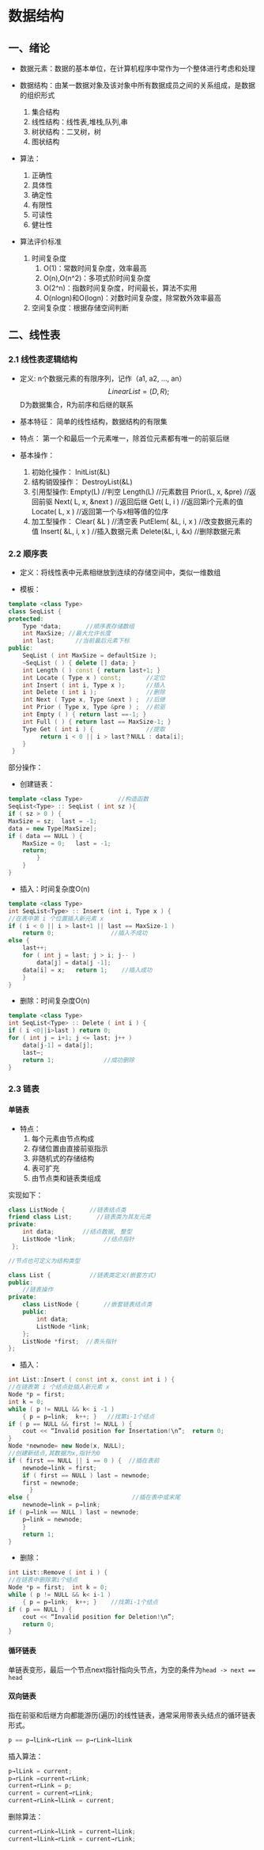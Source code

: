 # 数据结构

## 一、绪论

* 数据元素：数据的基本单位，在计算机程序中常作为一个整体进行考虑和处理
* 数据结构：由某一数据对象及该对象中所有数据成员之间的关系组成，是数据的组织形式
    1. 集合结构
    2. 线性结构：线性表,堆栈,队列,串
    3. 树状结构：二叉树，树
    4. 图状结构

* 算法：

    1. 正确性
    2. 具体性
    3. 确定性
    4. 有限性
    5. 可读性
    6. 健壮性

* 算法评价标准

    1. 时间复杂度
        1. O(1)：常数时间复杂度，效率最高
        2. O(n),O(n^2)：多项式阶时间复杂度
        3. O(2^n)：指数时间复杂度，时间最长，算法不实用
        4. O(nlogn)和O(logn)：对数时间复杂度，除常数外效率最高
    2. 空间复杂度：根据存储空间判断

## 二、线性表

### 2.1 线性表逻辑结构

* 定义:
    n个数据元素的有限序列，记作（a1, a2, …, an）
    $$LinearList=(D, R);$$
    D为数据集合，R为前序和后继的联系
* 基本特征：
    简单的线性结构，数据结构的有限集
* 特点：
    第一个和最后一个元素唯一，除首位元素都有唯一的前驱后继  
* 基本操作：

    1. 初始化操作：
        InitList(&L)
    2. 结构销毁操作：
        DestroyList(&L)
    3. 引用型操作:
        Empty(L)    //判空
        Length(L)   //元素数目
        Prior(L, x, &pre)   //返回前驱
        Next( L, x, &next ) //返回后继
        Get( L, i ) //返回第i个元素的值
        Locate( L, x ) //返回第一个与x相等值的位序
    4. 加工型操作：
        Clear( &L ) //清空表
        PutElem( &L, i, x ) //改变数据元素的值
        Insert( &L, i, x )  //插入数据元素
        Delete(&L, i, &x)  //删除数据元素

### 2.2 顺序表

* 定义：将线性表中元素相继放到连续的存储空间中，类似一维数组

* 模板：

```cpp
template <class Type>
class SeqList {
protected:
    Type *data;       //顺序表存储数组
    int MaxSize; //最大允许长度
    int last;      //当前最后元素下标
public:
    SeqList ( int MaxSize = defaultSize );
    ~SeqList ( ) { delete [] data; }
    int Length ( ) const { return last+1; }
    int Locate ( Type x ) const;       //定位
    int Insert ( int i, Type x );      //插入
    int Delete ( int i );              //删除
    int Next ( Type x, Type &next ) ;  //后继
    int Prior ( Type x, Type &pre ) ;  //前驱
    int Empty ( ) { return last ==-1; }
    int Full ( ) { return last == MaxSize-1; }
    Type Get ( int i ) {               //提取
         return i < 0 || i > last？NULL : data[i];
    }
 }
```

部分操作：

* 创建链表：

```cpp
template <class Type>          //构造函数
SeqList<Type> :: SeqList ( int sz ){
if ( sz > 0 ) {
MaxSize = sz;  last = -1;
data = new Type[MaxSize];
if ( data == NULL ) {
    MaxSize = 0;   last = -1;
    return;
        }
    }
}

```

* 插入：时间复杂度O(n)

```cpp
template <class Type>
int SeqList<Type> :: Insert (int i, Type x ) {
//在表中第 i 个位置插入新元素 x
if ( i < 0 || i > last+1 || last == MaxSize-1 )
    return 0;                //插入不成功
else {
    last++;
    for ( int j = last; j > i; j-- )
        data[j] = data[j -1];
    data[i] = x;   return 1;    //插入成功
    }
}
```

* 删除：时间复杂度O(n)

```cpp
template <class Type>
int SeqList<Type> :: Delete ( int i ) {
if ( i <0||i>last ) return 0;
for ( int j = i+1; j <= last; j++ )
    data[j-1] = data[j];
    last—;
    return 1;              //成功删除
}
```

### 2.3 链表

#### 单链表

* 特点：
    1. 每个元素由节点构成  
    2. 存储位置由直接前驱指示
    3. 非随机式的存储结构
    4. 表可扩充
    5. 由节点类和链表类组成

实现如下：

```cpp
class ListNode {       //链表结点类
friend class List;       //链表类为其友元类
private:
    int data;        //结点数据, 整型
    ListNode *link;        //结点指针
 };

//节点也可定义为结构类型

class List {           //链表类定义(嵌套方式)
public:
    //链表操作
private:
    class ListNode {       //嵌套链表结点类
    public:
        int data;
        ListNode *link;
    };
    ListNode *first;  //表头指针
};

```

* 插入：

```cpp
int List::Insert ( const int x, const int i ) {
//在链表第 i 个结点处插入新元素 x
Node *p = first;
int k = 0;
while ( p != NULL && k< i -1 )
    { p = p→link;  k++; }   //找第i-1个结点
if ( p == NULL && first != NULL ) {
    cout << “Invalid position for Insertation!\n”;  return 0;
}
Node *newnode= new Node(x, NULL);
//创建新结点,其数据为x,指针为0
if ( first == NULL || i == 0 ) {  //插在表前
    newnode→link = first;
    if ( first == NULL ) last = newnode;
    first = newnode;
      }
else {                             //插在表中或末尾
    newnode→link = p→link;
if ( p→link == NULL ) last = newnode;
    p→link = newnode;
    }
    return 1;
}
```

* 删除：

```cpp
int List::Remove ( int i ) {
//在链表中删除第i个结点
Node *p = first;  int k = 0;
while ( p != NULL && k< i-1 )
    { p = p→link;  k++; }    //找第i-1个结点
if ( p == NULL ) {
    cout << “Invalid position for Deletion!\n”;
    return 0;
}
```

#### 循环链表

单链表变形，最后一个节点next指针指向头节点，为空的条件为`head -> next == head`

#### 双向链表

指在前驱和后继方向都能游历(遍历)的线性链表，通常采用带表头结点的循环链表形式。

```cpp
p == p→lLink→rLink == p→rLink→lLink
```

插入算法：

```cpp
p→lLink = current;
p→rLink =current→rLink;
current→rLink = p;
current = current→rLink;
current→rLink→lLink = current;
```

删除算法：

```cpp
current→rLink→lLink = current→lLink;
current→lLink→rLink = current→rLink;
```